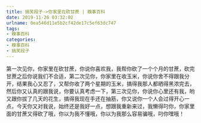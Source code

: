 ```yaml
---
title: 搞笑段子->你家里在砍甘蔗 | 糗事百科
date: 2019-11-26 03:32:02
urlname: 0ea546d11e5b2cf42de17c5ef63dc747
tags: 
- 糗事百科
categories:
- 糗事百科
- 搞笑段子
---
```

第一次见你，你家里在砍甘蔗，你说你喜欢我，我帮你砍了一个个月的甘蔗，砍完甘蔗之后你说我们不合适，第二次见你，你家里在收玉米，你说你舍不得跟我分开，结果我心又忍了，又帮你收了两个星期的玉米，搞得我那人都晒得黑浓完去，然后你又认真的跟我说，你要认真考虑一下，第三次见你，你说你心里还有我，哟又跟你拔了几天的花生，搞得我现在手还在抽筋，你又说你一个人会过得开心一点，今天你又对我说，始终还是我好一点，想跟我重新来过，我懒得叼你，你家里面的甘蔗又得砍了哦，你以为我不懂哦，你以为我那么容易骗哦，叼你嘿哦！


